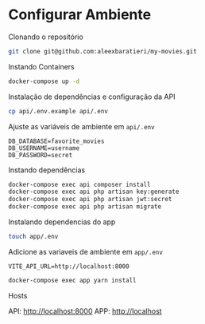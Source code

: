 # Configurar Ambiente

Clonando o repositório

```sh
git clone git@github.com:aleexbaratieri/my-movies.git
```

Instando Containers

```sh
docker-compose up -d
```

Instalação de dependências e configuração da API

```sh
cp api/.env.example api/.env
```

Ajuste as variáveis de ambiente em `api/.env`

```
DB_DATABASE=favorite_movies
DB_USERNAME=username
DB_PASSWORD=secret
```

Instando dependências

```sh
docker-compose exec api composer install
docker-compose exec api php artisan key:generate
docker-compose exec api php artisan jwt:secret
docker-compose exec api php artisan migrate
```

Instalando dependencias do app

```sh
touch app/.env
```

Adicione as variaveis de ambiente em `app/.env`

```
VITE_API_URL=http://localhost:8000
```

```sh
docker-compose exec app yarn install
```

Hosts

API: [http://localhost:8000](http://localhost:8000)
APP: [http://localhost](http://localhost)